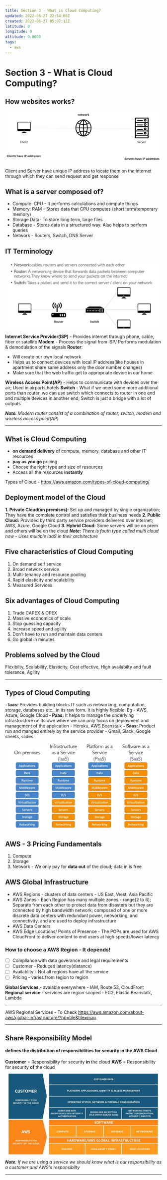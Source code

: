 ```yaml
---
title: Section 3 - What is Cloud Computing?
updated: 2022-06-27 22:54:00Z
created: 2022-06-27 05:07:12Z
latitude: 0
longitude: 0
altitude: 0.0000
tags:
  - aws
---
```


# Section 3 - What is Cloud Computing?
## How websites works?
![50ab979feb8b44f64c4b19f1dd90bbea.png](../_resources/50ab979feb8b44f64c4b19f1dd90bbea.png)

Client and Server have unique IP address to locate them on the internet through which they can send request and get response

## What is a server composed of?
- Compute: CPU - It performs calculations and compute things
- Memory: RAM - Stores data that CPU computes (short term/temporary memory)
- Storage Data- To store long term, large files
- Database - Stores data in a structured way. Also helps to perform queries
- Network - Routers, Switch, DNS Server

## IT Terminology
![22c887d05769dadd7dba53679782caaa.png](../_resources/22c887d05769dadd7dba53679782caaa.png)

**Internet Service Provider(ISP)** - Provides internet through phone, cable, fiber or satellite
**Modem** - Process the signal from ISP/ Performs modulation & demodulation of the signals
**Router**: 
- Will create our own local network
- Helps us to connect devices with local IP address(like houses in apartment share same address only the door number changes)
- Make sure that the web traffic get to appropriate device in our home

**Wireless Access Point(AP)** - Helps to communicate with devices over the air; Used in airports,hotels
**Switch** - What if we need some more additional ports than router, we can use switch which connects to router in one end and multiple devices in another end; Switch is just a bridge with a lot of outputs	

***Note**: Modern router consist of a combination of router, switch, modem and wireless access point(AP)*

* * *
## What is Cloud Computing
- **on demand delivery** of compute, memory, database and other IT resources
- **pay as you go** pricing
- Choose the right type and size of resources
- Access all the resources **instantly**

Types of Cloud - https://aws.amazon.com/types-of-cloud-computing/

## Deployment model of the Cloud
**1. Private Cloud(on premises):** Set up and managed by single organization; They have the complete control and satisfies their business needs
**2. Public Cloud:** Provided by third party service providers delivered over internet; AWS, Azure, Google Cloud
**3. Hybrid Cloud:** Some servers will be on prem and others will be on the cloud
***Note:** There is fouth type called multi cloud now - Uses multiple IaaS in their architecture*

## Five characteristics of Cloud Computing
1. On demand self service
2. Broad network service
3. Multi-tenancy and resource pooling
4. Rapid elasticity and scalability
5. Measured Services

## Six advantages of Cloud Computing
1. Trade CAPEX & OPEX
2. Massive economics of scale
3. Stop guessing capacity
4. Increase speed and agility
5. Don't have to run and maintain data centers
6. Go global in minutes

## Problems solved by the Cloud
Flexibilty, Scalability, Elasticity, Cost effective, High availabilty and fault tolerance, Agility
* * *
## Types of Cloud Computing
**- Iaas:** Provides building blocks IT such as networking, computation, storage, databases etc.. in its raw form. It is highly flexible. Eg - AWS, Azure, Google Cloud
**- Paas:** It helps to manage the underlying infrastructure on its own where we can only focus on deployment and management of the application - Heroku, AWS Beanstalk
**- Saas:** Product run and manged entirely by the service provider - Gmail, Slack, Google sheets, slides

![928d6cb62c8e1f0f919d43bb4b45cee6.png](../_resources/928d6cb62c8e1f0f919d43bb4b45cee6.png)

## AWS  - 3 Pricing Fundamentals
1. Compute
2. Storage
3. Network - We only pay for **data out** of the cloud; data in is free

## AWS Global Infrastructure
- AWS Regions - clusters of data centers - US East, West, Asia Pacific
- AWS Zones - Each Region has many multiple zones - range(2 to 6); Separate from each other to protect data from disasters but they are connected by high bandwidth network; composed of one or more discrete data centers with redundant power, networking, and connectivity, and are used to deploy infrastructure
- AWS Data Centers
- AWS Edge Locations/ Points of Presence - The POPs are used for AWS CloudFront to deliver content to end users at high speeds/lower latency

### How to choose a AWS Region - It depends!
- [ ]  Compliance with data goverance and legal requirements
- [ ]  Customer - Reduced latency(distance)
- [ ]  Availablity - Not all regions have all the service
- [ ]  Pricing - varies from region to region

**Global Services**  - avaiable everywhere - IAM, Route 53, CloudFront
**Regional service** - services are region scoped - EC2, Elastic Beanstalk, Lambda
* * *
AWS Regional Services - To Check
https://aws.amazon.com/about-aws/global-infrastructure/?hp=tile&tile=map
* * *
## Share Responsibility Model
#### defines the distribution of responsibilities for security in the AWS Cloud
**Customer** = Responsibility for security **in** the cloud
**AWS** = Responsibility for security **of** the cloud
![51b806d05ea1ac3d015764445741c55a.png](../_resources/51b806d05ea1ac3d015764445741c55a.png)
***Note**: If we are using a service we should know what is our responsibility as a customer and AWS's responsibilty*
* * *


